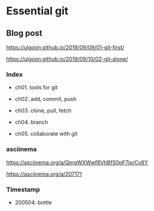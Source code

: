 # Essential git

## Blog post

https://ulgoon.github.io/2019/09/09/01-git-first/

https://ulgoon.github.io/2019/09/10/02-git-alone/

### Index

- ch01. tools for git

- ch02. add, commit, push

- ch03. clone, pull, fetch

- ch04. branch

- ch05. collaborate with git

### asciinema

https://asciinema.org/a/QmgWXWwf8VhBfS0pF7jxrCv8Y

https://asciinema.org/a/207171

### Timestamp
- 200504: bottle
